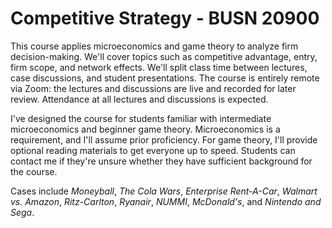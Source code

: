 # Competitive Strategy - BUSN 20900

This course applies microeconomics and game theory to analyze firm decision-making. We'll cover topics such as competitive advantage, entry, firm scope, and network effects. We'll split class time between lectures, case discussions, and student presentations. The course is entirely remote via Zoom: the lectures and discussions are live and recorded for later review. Attendance at all lectures and discussions is expected.

I've designed the course for students familiar with intermediate microeconomics and beginner game theory. Microeconomics is a requirement, and I'll assume prior proficiency. For game theory, I'll provide optional reading materials to get everyone up to speed. Students can contact me if they're unsure whether they have sufficient background for the course.

Cases include *Moneyball*, *The Cola Wars*, *Enterprise Rent-A-Car*, *Walmart vs. Amazon*, *Ritz-Carlton*, *Ryanair*, *NUMMI*, *McDonald's*, and *Nintendo and Sega*.
